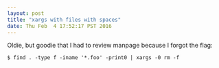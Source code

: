 ```yaml
---
layout: post
title: "xargs with files with spaces"
date: Thu Feb  4 17:52:17 PST 2016
---
```


Oldie, but goodie that I had to review manpage because I forgot the flag:

```shell
$ find . -type f -iname '*.foo' -print0 | xargs -0 rm -f

```

